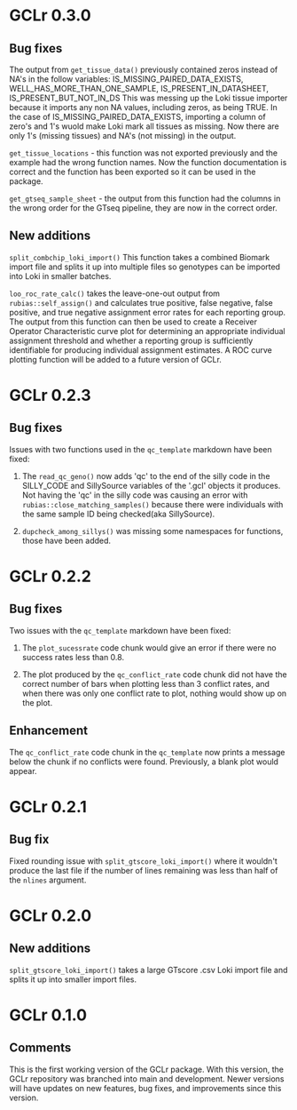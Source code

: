 # GCLr 0.3.0

## Bug fixes

The output from `get_tissue_data()` previously contained zeros instead of NA's in the follow variables: IS_MISSING_PAIRED_DATA_EXISTS, WELL_HAS_MORE_THAN_ONE_SAMPLE, IS_PRESENT_IN_DATASHEET, IS_PRESENT_BUT_NOT_IN_DS This was messing up the Loki tissue importer because it imports any non NA values, including zeros, as being TRUE. In the case of IS_MISSING_PAIRED_DATA_EXISTS, importing a column of zero's and 1's wuold make Loki mark all tissues as missing. Now there are only 1's (missing tissues) and NA's (not missing) in the output.

`get_tissue_locations` - this function was not exported previously and the example had the wrong function names. Now the function documentation is correct and the function has been exported so it can be used in the package.

`get_gtseq_sample_sheet` - the output from this function had the columns in the wrong order for the GTseq pipeline, they are now in the correct order.

## New additions

`split_combchip_loki_import()` This function takes a combined Biomark import file and splits it up into multiple files so genotypes can be imported into Loki in smaller batches.

`loo_roc_rate_calc()` takes the leave-one-out output from `rubias::self_assign()` and calculates true positive, false negative, false positive, and true negative assignment error rates for each reporting group. The output from this function can then be used to create a Receiver Operator Characteristic curve plot for determining an appropriate individual assignment threshold and whether a reporting group is sufficiently identifiable for producing individual assignment estimates. A ROC curve plotting function will be added to a future version of GCLr.

# GCLr 0.2.3

## Bug fixes

Issues with two functions used in the `qc_template` markdown have been fixed:

1.  The `read_qc_geno()` now adds 'qc' to the end of the silly code in the SILLY_CODE and SillySource variables of the '.gcl' objects it produces. Not having the 'qc' in the silly code was causing an error with `rubias::close_matching_samples()` because there were individuals with the same sample ID being checked(aka SillySource). 

2. `dupcheck_among_sillys()` was missing some namespaces for functions, those have been added.

# GCLr 0.2.2

## Bug fixes

Two issues with the `qc_template` markdown have been fixed:

1.  The `plot_sucessrate` code chunk would give an error if there were no success rates less than 0.8.

2.  The plot produced by the `qc_conflict_rate` code chunk did not have the correct number of bars when plotting less than 3 conflict rates, and when there was only one conflict rate to plot, nothing would show up on the plot.

## Enhancement

The `qc_conflict_rate` code chunk in the `qc_template` now prints a message below the chunk if no conflicts were found. Previously, a blank plot would appear.

# GCLr 0.2.1

## Bug fix

Fixed rounding issue with `split_gtscore_loki_import()` where it wouldn't produce the last file if the number of lines remaining was less than half of the `nlines` argument.

# GCLr 0.2.0

## New additions

`split_gtscore_loki_import()` takes a large GTscore .csv Loki import file and splits it up into smaller import files.

# GCLr 0.1.0

## Comments

This is the first working version of the GCLr package. With this version, the GCLr repository was branched into main and development. Newer versions will have updates on new features, bug fixes, and improvements since this version.
